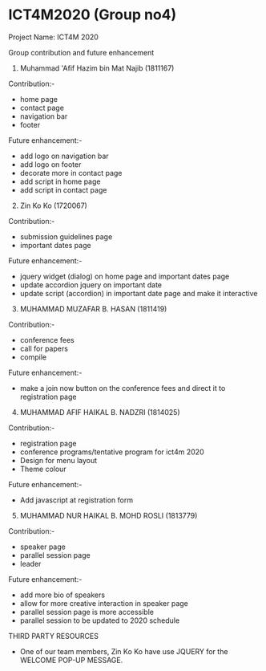 # ICT4M2020 (Group no4)

Project Name: ICT4M 2020

Group contribution and future enhancement

1. Muhammad 'Afif Hazim bin Mat Najib (1811167)

Contribution:-
- home page
- contact page
- navigation bar
- footer

Future enhancement:-
- add logo on navigation bar
- add logo on footer
- decorate more in contact page
- add script in home page
- add script in contact page

2. Zin Ko Ko (1720067)

Contribution:-
- submission guidelines page
- important dates page

Future enhancement:-
- jquery widget (dialog) on home page and important dates page
- update accordion jquery on important date
- update script (accordion) in important date page and make it interactive 

3. MUHAMMAD MUZAFAR B. HASAN (1811419)

Contribution:-
- conference fees
- call for papers
- compile

Future enhancement:-
- make a join now button on the conference fees and direct it to registration page

4. MUHAMMAD AFIF HAIKAL B. NADZRI (1814025)

Contribution:-
- registration page
- conference programs/tentative program for ict4m 2020
- Design for menu layout
- Theme colour 

Future enhancement:-
- Add javascript at registration form

5. MUHAMMAD NUR HAIKAL B. MOHD
ROSLI (1813779)

Contribution:-
- speaker page
- parallel session page
- leader

Future enhancement:-
- add more bio of speakers
- allow for more creative interaction in speaker page
- parallel session page is more accessible
- parallel session to be updated to 2020 schedule



THIRD PARTY RESOURCES
 - One of our team members, Zin Ko Ko have use JQUERY for the WELCOME POP-UP MESSAGE.




